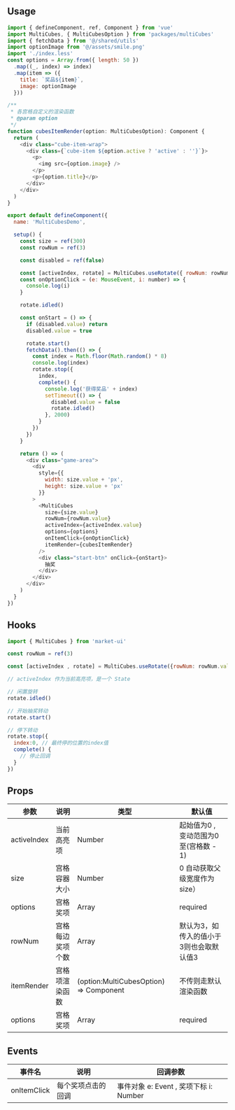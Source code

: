 ## Usage

```javascript
import { defineComponent, ref, Component } from 'vue'
import MultiCubes, { MultiCubesOption } from 'packages/multiCubes'
import { fetchData } from '@/shared/utils'
import optionImage from '@/assets/smile.png'
import './index.less'
const options = Array.from({ length: 50 })
  .map((_, index) => index)
  .map(item => ({
    title: `奖品${item}`,
    image: optionImage
  }))

/**
 * 各宫格自定义的渲染函数
 * @param option
 */
function cubesItemRender(option: MultiCubesOption): Component {
  return (
    <div class="cube-item-wrap">
      <div class={`cube-item ${option.active ? 'active' : ''}`}>
        <p>
          <img src={option.image} />
        </p>
        <p>{option.title}</p>
      </div>
    </div>
  )
}

export default defineComponent({
  name: 'MultiCubesDemo',

  setup() {
    const size = ref(300)
    const rowNum = ref(3)

    const disabled = ref(false)

    const [activeIndex, rotate] = MultiCubes.useRotate({ rowNum: rowNum.value })
    const onOptionClick = (e: MouseEvent, i: number) => {
      console.log(i)
    }

    rotate.idled()

    const onStart = () => {
      if (disabled.value) return
      disabled.value = true

      rotate.start()
      fetchData().then(() => {
        const index = Math.floor(Math.random() * 8)
        console.log(index)
        rotate.stop({
          index,
          complete() {
            console.log('获得奖品' + index)
            setTimeout(() => {
              disabled.value = false
              rotate.idled()
            }, 2000)
          }
        })
      })
    }

    return () => (
      <div class="game-area">
        <div    
          style={{
            width: size.value + 'px',
            height: size.value + 'px'
          }}
        >
          <MultiCubes
            size={size.value}
            rowNum={rowNum.value}
            activeIndex={activeIndex.value}
            options={options}
            onItemClick={onOptionClick}
            itemRender={cubesItemRender}
          />
          <div class="start-btn" onClick={onStart}>
            抽奖
          </div>
        </div>
      </div>
    )
  }
})
```
## Hooks

```javascript
import { MultiCubes } from 'market-ui'

const rowNum = ref(3)

const [activeIndex , rotate] = MultiCubes.useRotate({rowNum: rowNum.value})

// activeIndex 作为当前高亮项，是一个 State

// 闲置旋转
rotate.idled()

// 开始抽奖转动
rotate.start()

// 停下转动
rotate.stop({
  index:0, // 最终停的位置的index值
  complete() {
    // 停止回调
  }
})
```

## Props

|  参数   | 说明  |  类型   | 默认值 |
|  ----  | ----  |  ----  | ----  |
| activeIndex  | 当前高亮项 | Number  | 起始值为0 , 变动范围为0至(宫格数 - 1)|
| size  | 宫格容器大小 | Number  | 0 自动获取父级宽度作为size） |
| options  | 宫格奖项 | Array<MultiCubesOption>  | required |
| rowNum  | 宫格每边奖项个数 | Array<MultiCubesOption>  | 默认为3，如传入的值小于3则也会取默认值3 |
| itemRender | 宫格项渲染函数 | (option:MultiCubesOption) => Component  | 不传则走默认渲染函数 |
| options  | 宫格奖项 | Array<MultiCubesOption>  | required |

## Events

|  事件名   | 说明  |  回调参数  | 
|  ----  | ----  |  ----  |
| onItemClick  | 每个奖项点击的回调 | 事件对象 e: Event , 奖项下标 i: Number |

